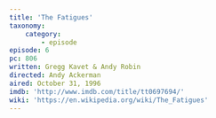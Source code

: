 ```yaml
---
title: 'The Fatigues'
taxonomy:
    category:
        - episode
episode: 6
pc: 806
written: Gregg Kavet & Andy Robin
directed: Andy Ackerman
aired: October 31, 1996
imdb: 'http://www.imdb.com/title/tt0697694/'
wiki: 'https://en.wikipedia.org/wiki/The_Fatigues'
---
```

